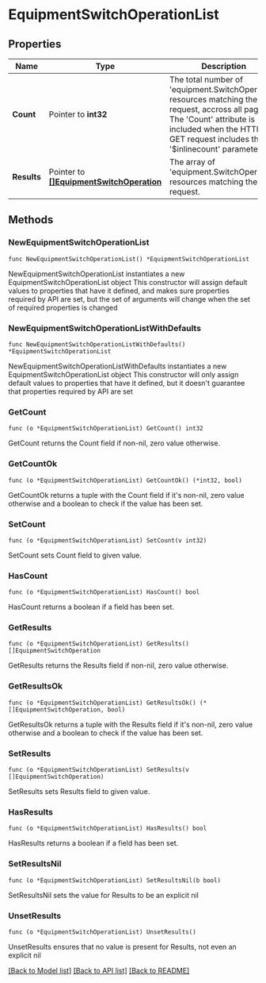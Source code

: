 # EquipmentSwitchOperationList

## Properties

Name | Type | Description | Notes
------------ | ------------- | ------------- | -------------
**Count** | Pointer to **int32** | The total number of &#39;equipment.SwitchOperation&#39; resources matching the request, accross all pages. The &#39;Count&#39; attribute is included when the HTTP GET request includes the &#39;$inlinecount&#39; parameter. | [optional] 
**Results** | Pointer to [**[]EquipmentSwitchOperation**](EquipmentSwitchOperation.md) | The array of &#39;equipment.SwitchOperation&#39; resources matching the request. | [optional] 

## Methods

### NewEquipmentSwitchOperationList

`func NewEquipmentSwitchOperationList() *EquipmentSwitchOperationList`

NewEquipmentSwitchOperationList instantiates a new EquipmentSwitchOperationList object
This constructor will assign default values to properties that have it defined,
and makes sure properties required by API are set, but the set of arguments
will change when the set of required properties is changed

### NewEquipmentSwitchOperationListWithDefaults

`func NewEquipmentSwitchOperationListWithDefaults() *EquipmentSwitchOperationList`

NewEquipmentSwitchOperationListWithDefaults instantiates a new EquipmentSwitchOperationList object
This constructor will only assign default values to properties that have it defined,
but it doesn't guarantee that properties required by API are set

### GetCount

`func (o *EquipmentSwitchOperationList) GetCount() int32`

GetCount returns the Count field if non-nil, zero value otherwise.

### GetCountOk

`func (o *EquipmentSwitchOperationList) GetCountOk() (*int32, bool)`

GetCountOk returns a tuple with the Count field if it's non-nil, zero value otherwise
and a boolean to check if the value has been set.

### SetCount

`func (o *EquipmentSwitchOperationList) SetCount(v int32)`

SetCount sets Count field to given value.

### HasCount

`func (o *EquipmentSwitchOperationList) HasCount() bool`

HasCount returns a boolean if a field has been set.

### GetResults

`func (o *EquipmentSwitchOperationList) GetResults() []EquipmentSwitchOperation`

GetResults returns the Results field if non-nil, zero value otherwise.

### GetResultsOk

`func (o *EquipmentSwitchOperationList) GetResultsOk() (*[]EquipmentSwitchOperation, bool)`

GetResultsOk returns a tuple with the Results field if it's non-nil, zero value otherwise
and a boolean to check if the value has been set.

### SetResults

`func (o *EquipmentSwitchOperationList) SetResults(v []EquipmentSwitchOperation)`

SetResults sets Results field to given value.

### HasResults

`func (o *EquipmentSwitchOperationList) HasResults() bool`

HasResults returns a boolean if a field has been set.

### SetResultsNil

`func (o *EquipmentSwitchOperationList) SetResultsNil(b bool)`

 SetResultsNil sets the value for Results to be an explicit nil

### UnsetResults
`func (o *EquipmentSwitchOperationList) UnsetResults()`

UnsetResults ensures that no value is present for Results, not even an explicit nil

[[Back to Model list]](../README.md#documentation-for-models) [[Back to API list]](../README.md#documentation-for-api-endpoints) [[Back to README]](../README.md)


